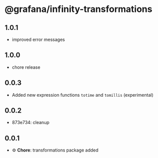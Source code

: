 # @grafana/infinity-transformations

## 1.0.1

- improved error messages

## 1.0.0

- chore release

## 0.0.3

- Added new expression functions `totime` and `tomillis` (experimental)

## 0.0.2

- 873e734: cleanup

## 0.0.1

- ⚙️ **Chore**: transformations package added
